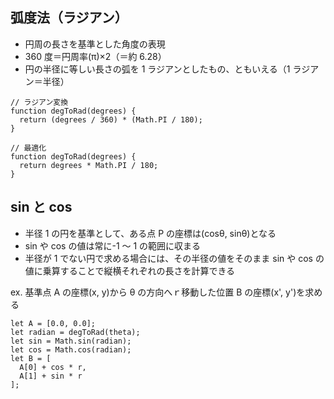 ## 弧度法（ラジアン）

- 円周の長さを基準とした角度の表現
- 360 度＝円周率(π)×2（＝約 6.28）
- 円の半径に等しい長さの弧を 1 ラジアンとしたもの、ともいえる（1 ラジアン＝半径）

```
// ラジアン変換
function degToRad(degrees) {
  return (degrees / 360) * (Math.PI / 180);
}

// 最適化
function degToRad(degrees) {
  return degrees * Math.PI / 180;
}
```

## sin と cos

- 半径 1 の円を基準として、ある点 P の座標は(cosθ, sinθ)となる
- sin や cos の値は常に-1 ～ 1 の範囲に収まる
- 半径が 1 でない円で求める場合には、その半径の値をそのまま sin や cos の値に乗算することで縦横それぞれの長さを計算できる

ex. 基準点 A の座標(x, y)から θ の方向へｒ移動した位置 B の座標(x', y')を求める

```
let A = [0.0, 0.0];
let radian = degToRad(theta);
let sin = Math.sin(radian);
let cos = Math.cos(radian);
let B = [
  A[0] + cos * r,
  A[1] + sin * r
];
```
